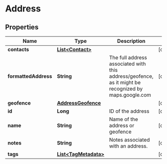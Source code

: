 
# Address

## Properties
Name | Type | Description | Notes
------------ | ------------- | ------------- | -------------
**contacts** | [**List&lt;Contact&gt;**](Contact.md) |  |  [optional]
**formattedAddress** | **String** | The full address associated with this address/geofence, as it might be recognized by maps.google.com |  [optional]
**geofence** | [**AddressGeofence**](AddressGeofence.md) |  |  [optional]
**id** | **Long** | ID of the address |  [optional]
**name** | **String** | Name of the address or geofence |  [optional]
**notes** | **String** | Notes associated with an address. |  [optional]
**tags** | [**List&lt;TagMetadata&gt;**](TagMetadata.md) |  |  [optional]



